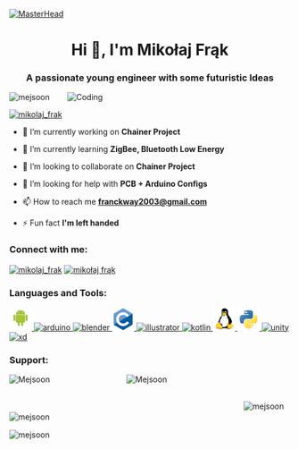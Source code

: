 [![MasterHead](https://files.realpython.com/media/Arduino-With-Python-How-to-Get-Started_Watermarked.67d3c045231b.jpg)](https://rishavchanda.io)
<h1 align="center">Hi 👋, I'm Mikołaj Frąk</h1>
<h3 align="center">A passionate young engineer with some futuristic Ideas</h3>
<img align="right" alt="Coding" width="400" src="https://guillaumekurkdjian.com/wp-content/uploads/2015/04/minitel_800.gif")

<p align="left"> <img src="https://komarev.com/ghpvc/?username=mejsoon&label=Profile%20views&color=0e75b6&style=plastic" alt="mejsoon" /> </p>

<p align="left"> <a href="https://twitter.com/mikolaj_frak" target="blank"><img src="https://img.shields.io/twitter/follow/mikolaj_frak?logo=twitter&style=for-the-badge" alt="mikolaj_frak" /></a> </p>

- 🔭 I’m currently working on **Chainer Project**

- 🌱 I’m currently learning **ZigBee, Bluetooth Low Energy**

- 👯 I’m looking to collaborate on **Chainer Project**

- 🤝 I’m looking for help with **PCB + Arduino Configs**

- 📫 How to reach me **franckway2003@gmail.com**

- ⚡ Fun fact **I'm left handed**

<h3 align="left">Connect with me:</h3>
<p align="left">
<a href="https://twitter.com/mikolaj_frak" target="blank"><img align="center" src="https://raw.githubusercontent.com/rahuldkjain/github-profile-readme-generator/master/src/images/icons/Social/twitter.svg" alt="mikolaj_frak" height="30" width="40" /></a>
<a href="https://fb.com/mikołaj frąk" target="blank"><img align="center" src="https://raw.githubusercontent.com/rahuldkjain/github-profile-readme-generator/master/src/images/icons/Social/facebook.svg" alt="mikołaj frąk" height="30" width="40" /></a>
</p>

<h3 align="left">Languages and Tools:</h3>
<p align="left"> <a href="https://developer.android.com" target="_blank" rel="noreferrer"> <img src="https://raw.githubusercontent.com/devicons/devicon/master/icons/android/android-original-wordmark.svg" alt="android" width="40" height="40"/> </a> <a href="https://www.arduino.cc/" target="_blank" rel="noreferrer"> <img src="https://cdn.worldvectorlogo.com/logos/arduino-1.svg" alt="arduino" width="40" height="40"/> </a> <a href="https://www.blender.org/" target="_blank" rel="noreferrer"> <img src="https://download.blender.org/branding/community/blender_community_badge_white.svg" alt="blender" width="40" height="40"/> </a> <a href="https://www.cprogramming.com/" target="_blank" rel="noreferrer"> <img src="https://raw.githubusercontent.com/devicons/devicon/master/icons/c/c-original.svg" alt="c" width="40" height="40"/> </a> <a href="https://www.adobe.com/in/products/illustrator.html" target="_blank" rel="noreferrer"> <img src="https://www.vectorlogo.zone/logos/adobe_illustrator/adobe_illustrator-icon.svg" alt="illustrator" width="40" height="40"/> </a> <a href="https://kotlinlang.org" target="_blank" rel="noreferrer"> <img src="https://www.vectorlogo.zone/logos/kotlinlang/kotlinlang-icon.svg" alt="kotlin" width="40" height="40"/> </a> <a href="https://www.linux.org/" target="_blank" rel="noreferrer"> <img src="https://raw.githubusercontent.com/devicons/devicon/master/icons/linux/linux-original.svg" alt="linux" width="40" height="40"/> </a> <a href="https://www.python.org" target="_blank" rel="noreferrer"> <img src="https://raw.githubusercontent.com/devicons/devicon/master/icons/python/python-original.svg" alt="python" width="40" height="40"/> </a> <a href="https://unity.com/" target="_blank" rel="noreferrer"> <img src="https://www.vectorlogo.zone/logos/unity3d/unity3d-icon.svg" alt="unity" width="40" height="40"/> </a> <a href="https://www.adobe.com/products/xd.html" target="_blank" rel="noreferrer"> <img src="https://cdn.worldvectorlogo.com/logos/adobe-xd.svg" alt="xd" width="40" height="40"/> </a> </p>

<h3 align="left">Support:</h3>
<p><a href="https://www.buymeacoffee.com/Mejsoon"> <img align="left" src="https://cdn.buymeacoffee.com/buttons/v2/default-yellow.png" height="50" width="210" alt="Mejsoon" /></a><a href="https://ko-fi.com/Mejsoon"> <img align="left" src="https://cdn.ko-fi.com/cdn/kofi3.png?v=3" height="50" width="210" alt="Mejsoon" /></a></p><br><br>

<p><img align="left" src="https://github-readme-stats.vercel.app/api/top-langs?username=mejsoon&show_icons=true&locale=en&layout=compact" alt="mejsoon" /></p>

<p>&nbsp;<img align="center" src="https://github-readme-stats.vercel.app/api?username=mejsoon&show_icons=true&locale=en" alt="mejsoon" /></p>

<p><img align="center" src="https://github-readme-streak-stats.herokuapp.com/?user=mejsoon&" alt="mejsoon" /></p>

